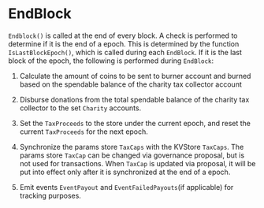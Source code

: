 <!--
order: 3
-->

# EndBlock

`Endblock()` is called at the end of every block. A check is performed to determine if it is the end of a epoch. This is determined by the function `IsLastBlockEpoch()`, which is called during each `EndBlock`. If it is the last block of the epoch, the following is performed during `EndBlock`:

1. Calculate the amount of coins to be sent to burner account and burned based on the spendable balance of the charity tax collector account

2. Disburse donations from the total spendable balance of the charity tax collector to the set `Charity` accounts.

3. Set the `TaxProceeds` to the store under the current epoch, and reset the current `TaxProceeds` for the next epoch.

4. Synchronize the params store `TaxCaps` with the KVStore `TaxCaps`. The params store `TaxCap` can be changed via governance proposal, but is not used for transactions. When `TaxCap` is updated via proposal, it will be put into effect only after it is synchronized at the end of a epoch. 

5. Emit events `EventPayout` and `EventFailedPayouts`(if applicable) for tracking purposes. 
